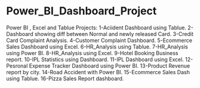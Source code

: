 # Power_BI_Dashboard_Project
Power BI , Excel and Tablue Projects:
1-Aciident Dashboard using Tablue.
2-Dashboard showing diff between Normal and newly released Card.
3-Credit Card Complaint Analysis.
4-Customer Complaint Dashboard.
5-Ecommerce Sales Dashboard using Excel.
6-HR_Analysis using Tablue.
7-HR_Analysis using Power BI.
8-HR_Analysis using Excel.
9-Hotel Booking Business report.
10-IPL Statistics using Dashboard.
11-IPL Dashboard using Excel.
12-Pesronal Expense Tracker Dashboard using Power BI.
13-Product Revenue report by city.
14-Road Accident with Power BI.
15-Ecommerce Sales Dash using Tablue.
16-Pizza Sales Report dashboard.

